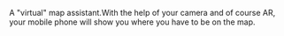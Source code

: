 A "virtual" map assistant.With the help of your camera and of course AR, your mobile phone will show you where you have to be on the map.